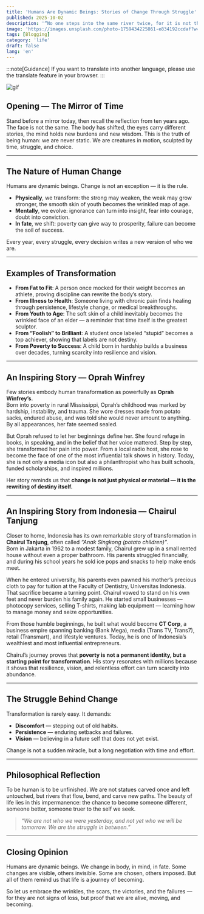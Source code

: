 ```yaml
---
title: 'Humans Are Dynamic Beings: Stories of Change Through Struggle'
published: 2025-10-02
description: '“No one steps into the same river twice, for it is not the same river, and they are not the same person.” — Heraclitus'
image: 'https://images.unsplash.com/photo-1759434225861-e834192ccdaf?w=500&auto=format&fit=crop&q=60&ixlib=rb-4.1.0&ixid=M3wxMjA3fDB8MHxmZWF0dXJlZC1waG90b3MtZmVlZHwyfHx8ZW58MHx8fHx8'
tags: [Blogging]
category: 'life'
draft: false 
lang: 'en'
---
```


:::note[Guidance]
If you want to translate into another language, please use the translate feature in your browser.
:::

![gif](https://media.tenor.com/s7AoaDHsS3EAAAAM/venusxcv-anime.gif)

## Opening — The Mirror of Time

Stand before a mirror today, then recall the reflection from ten years ago. The face is not the same. The body has shifted, the eyes carry different stories, the mind holds new burdens and new wisdom. This is the truth of being human: we are never static. We are creatures in motion, sculpted by time, struggle, and choice.  

---

## The Nature of Human Change

Humans are dynamic beings. Change is not an exception — it is the rule.  
- **Physically**, we transform: the strong may weaken, the weak may grow stronger, the smooth skin of youth becomes the wrinkled map of age.  
- **Mentally**, we evolve: ignorance can turn into insight, fear into courage, doubt into conviction.  
- **In fate**, we shift: poverty can give way to prosperity, failure can become the soil of success.  

Every year, every struggle, every decision writes a new version of who we are.

---

## Examples of Transformation

- **From Fat to Fit**: A person once mocked for their weight becomes an athlete, proving discipline can rewrite the body’s story.  
- **From Illness to Health**: Someone living with chronic pain finds healing through persistence, lifestyle change, or medical breakthroughs.  
- **From Youth to Age**: The soft skin of a child inevitably becomes the wrinkled face of an elder — a reminder that time itself is the greatest sculptor.  
- **From “Foolish” to Brilliant**: A student once labeled “stupid” becomes a top achiever, showing that labels are not destiny.  
- **From Poverty to Success**: A child born in hardship builds a business over decades, turning scarcity into resilience and vision.  

---

## An Inspiring Story — Oprah Winfrey

Few stories embody human transformation as powerfully as **Oprah Winfrey’s**.  
Born into poverty in rural Mississippi, Oprah’s childhood was marked by hardship, instability, and trauma. She wore dresses made from potato sacks, endured abuse, and was told she would never amount to anything. By all appearances, her fate seemed sealed.  

But Oprah refused to let her beginnings define her. She found refuge in books, in speaking, and in the belief that her voice mattered. Step by step, she transformed her pain into power. From a local radio host, she rose to become the face of one of the most influential talk shows in history. Today, she is not only a media icon but also a philanthropist who has built schools, funded scholarships, and inspired millions.  

Her story reminds us that **change is not just physical or material — it is the rewriting of destiny itself.**  

---

## An Inspiring Story from Indonesia — Chairul Tanjung

Closer to home, Indonesia has its own remarkable story of transformation in **Chairul Tanjung**, often called *“Anak Singkong (potato children)”*.  
Born in Jakarta in 1962 to a modest family, Chairul grew up in a small rented house without even a proper bathroom. His parents struggled financially, and during his school years he sold ice pops and snacks to help make ends meet.  

When he entered university, his parents even pawned his mother’s precious cloth to pay for tuition at the Faculty of Dentistry, Universitas Indonesia. That sacrifice became a turning point. Chairul vowed to stand on his own feet and never burden his family again. He started small businesses — photocopy services, selling T-shirts, making lab equipment — learning how to manage money and seize opportunities.  

From those humble beginnings, he built what would become **CT Corp**, a business empire spanning banking (Bank Mega), media (Trans TV, Trans7), retail (Transmart), and lifestyle ventures. Today, he is one of Indonesia’s wealthiest and most influential entrepreneurs.  

Chairul’s journey proves that **poverty is not a permanent identity, but a starting point for transformation**. His story resonates with millions because it shows that resilience, vision, and relentless effort can turn scarcity into abundance.  

---

## The Struggle Behind Change

Transformation is rarely easy. It demands:  
- **Discomfort** — stepping out of old habits.  
- **Persistence** — enduring setbacks and failures.  
- **Vision** — believing in a future self that does not yet exist.  

Change is not a sudden miracle, but a long negotiation with time and effort.

---

## Philosophical Reflection

To be human is to be unfinished. We are not statues carved once and left untouched, but rivers that flow, bend, and carve new paths. The beauty of life lies in this impermanence: the chance to become someone different, someone better, someone truer to the self we seek.  

> *“We are not who we were yesterday, and not yet who we will be tomorrow. We are the struggle in between.”*

---

## Closing Opinion

Humans are dynamic beings. We change in body, in mind, in fate. Some changes are visible, others invisible. Some are chosen, others imposed. But all of them remind us that life is a journey of becoming.  

So let us embrace the wrinkles, the scars, the victories, and the failures — for they are not signs of loss, but proof that we are alive, moving, and becoming.  
